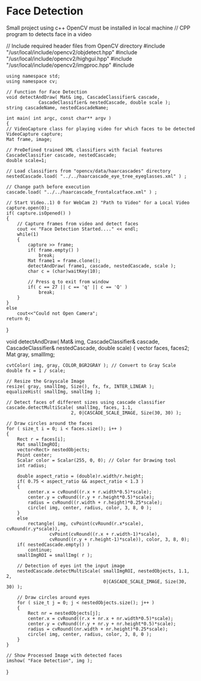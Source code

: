 # Face Detection
Small project using c++
OpenCV must be installed in local machine
// CPP program to detects face in a video 

// Include required header files from OpenCV directory 
#include "/usr/local/include/opencv2/objdetect.hpp" 
#include "/usr/local/include/opencv2/highgui.hpp" 
#include "/usr/local/include/opencv2/imgproc.hpp" 
#include <iostream> 

	using namespace std; 
	using namespace cv; 

	// Function for Face Detection 
	void detectAndDraw( Mat& img, CascadeClassifier& cascade, 
				CascadeClassifier& nestedCascade, double scale ); 
	string cascadeName, nestedCascadeName; 

	int main( int argc, const char** argv ) 
	{ 
	// VideoCapture class for playing video for which faces to be detected 
	VideoCapture capture; 
	Mat frame, image; 

	// PreDefined trained XML classifiers with facial features 
	CascadeClassifier cascade, nestedCascade; 
	double scale=1; 

	// Load classifiers from "opencv/data/haarcascades" directory 
	nestedCascade.load( "../../haarcascade_eye_tree_eyeglasses.xml" ) ; 

	// Change path before execution 
	cascade.load( "../../haarcascade_frontalcatface.xml" ) ; 

	// Start Video..1) 0 for WebCam 2) "Path to Video" for a Local Video 
	capture.open(0); 
	if( capture.isOpened() ) 
	{ 
		// Capture frames from video and detect faces 
		cout << "Face Detection Started...." << endl; 
		while(1) 
		{ 
			capture >> frame; 
			if( frame.empty() ) 
				break; 
			Mat frame1 = frame.clone(); 
			detectAndDraw( frame1, cascade, nestedCascade, scale ); 
			char c = (char)waitKey(10); 
		
			// Press q to exit from window 
			if( c == 27 || c == 'q' || c == 'Q' ) 
				break; 
		} 
	} 
	else
		cout<<"Could not Open Camera"; 
	return 0; 
} 

void detectAndDraw( Mat& img, CascadeClassifier& cascade, 
					CascadeClassifier& nestedCascade, 
					double scale) 
{ 
	vector<Rect> faces, faces2; 
	Mat gray, smallImg; 

	cvtColor( img, gray, COLOR_BGR2GRAY ); // Convert to Gray Scale 
	double fx = 1 / scale; 

	// Resize the Grayscale Image 
	resize( gray, smallImg, Size(), fx, fx, INTER_LINEAR ); 
	equalizeHist( smallImg, smallImg ); 

	// Detect faces of different sizes using cascade classifier 
	cascade.detectMultiScale( smallImg, faces, 1.1, 
							2, 0|CASCADE_SCALE_IMAGE, Size(30, 30) ); 

	// Draw circles around the faces 
	for ( size_t i = 0; i < faces.size(); i++ ) 
	{ 
		Rect r = faces[i]; 
		Mat smallImgROI; 
		vector<Rect> nestedObjects; 
		Point center; 
		Scalar color = Scalar(255, 0, 0); // Color for Drawing tool 
		int radius; 

		double aspect_ratio = (double)r.width/r.height; 
		if( 0.75 < aspect_ratio && aspect_ratio < 1.3 ) 
		{ 
			center.x = cvRound((r.x + r.width*0.5)*scale); 
			center.y = cvRound((r.y + r.height*0.5)*scale); 
			radius = cvRound((r.width + r.height)*0.25*scale); 
			circle( img, center, radius, color, 3, 8, 0 ); 
		} 
		else
			rectangle( img, cvPoint(cvRound(r.x*scale), cvRound(r.y*scale)), 
					cvPoint(cvRound((r.x + r.width-1)*scale), 
					cvRound((r.y + r.height-1)*scale)), color, 3, 8, 0); 
		if( nestedCascade.empty() ) 
			continue; 
		smallImgROI = smallImg( r ); 
		
		// Detection of eyes int the input image 
		nestedCascade.detectMultiScale( smallImgROI, nestedObjects, 1.1, 2, 
										0|CASCADE_SCALE_IMAGE, Size(30, 30) ); 
		
		// Draw circles around eyes 
		for ( size_t j = 0; j < nestedObjects.size(); j++ ) 
		{ 
			Rect nr = nestedObjects[j]; 
			center.x = cvRound((r.x + nr.x + nr.width*0.5)*scale); 
			center.y = cvRound((r.y + nr.y + nr.height*0.5)*scale); 
			radius = cvRound((nr.width + nr.height)*0.25*scale); 
			circle( img, center, radius, color, 3, 8, 0 ); 
		} 
	} 

	// Show Processed Image with detected faces 
	imshow( "Face Detection", img ); 
} 

